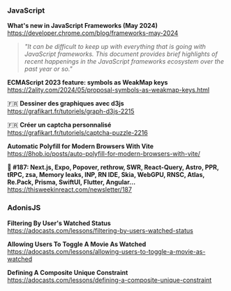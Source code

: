 ### JavaScript

**What's new in JavaScript Frameworks (May 2024)**  
https://developer.chrome.com/blog/frameworks-may-2024

> _"It can be difficult to keep up with everything that is going with JavaScript
> frameworks. This document provides brief highlights of recent happenings in
> the JavaScript frameworks ecosystem over the past year or so."_

**ECMAScript 2023 feature: symbols as WeakMap keys**  
https://2ality.com/2024/05/proposal-symbols-as-weakmap-keys.html

🇫🇷 **Dessiner des graphiques avec d3js**  
https://grafikart.fr/tutoriels/graph-d3js-2215

🇫🇷 **Créer un captcha personnalisé**  
https://grafikart.fr/tutoriels/captcha-puzzle-2216

**Automatic Polyfill for Modern Browsers With Vite**  
https://8hob.io/posts/auto-polyfill-for-modern-browsers-with-vite/

**📨 #187: Next.js, Expo, Popover, rethrow, SWR, React-Query, Astro, PPR, tRPC,
zsa, Memory leaks, INP, RN IDE, Skia, WebGPU, RNSC, Atlas, Re.Pack, Prisma,
SwiftUI, Flutter, Angular...**  
https://thisweekinreact.com/newsletter/187

### AdonisJS

**Filtering By User's Watched Status**  
https://adocasts.com/lessons/filtering-by-users-watched-status

**Allowing Users To Toggle A Movie As Watched**  
https://adocasts.com/lessons/allowing-users-to-toggle-a-movie-as-watched

**Defining A Composite Unique Constraint**  
https://adocasts.com/lessons/defining-a-composite-unique-constraint
